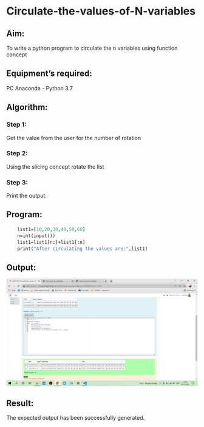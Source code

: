 # Circulate-the-values-of-N-variables
## Aim:
To write a python program to circulate the n variables using function concept
## Equipment’s required:
PC
Anaconda - Python 3.7
## Algorithm: 
### Step 1:
 Get the value from the user for the number of rotation
### Step 2: 
Using the slicing concept rotate the list
### Step 3: 
Print the output.
  
## Program:
```def circulate():
    list1=[10,20,30,40,50,60]
    n=int(input())
    list1=list1[n:]+list1[:n]
    print("After circulating the values are:",list1)
```

## Output:
![values2](./values2.png)

## Result:
The expected output has been successfully generated.
